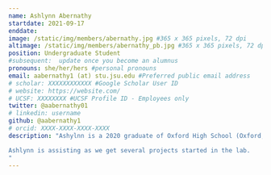 ```yaml
---
name: Ashlynn Abernathy
startdate: 2021-09-17
enddate:
image: /static/img/members/abernathy.jpg #365 x 365 pixels, 72 dpi
altimage: /static/img/members/abernathy_pb.jpg #365 x 365 pixels, 72 dpi
position: Undergraduate Student
#subsequent:  update once you become an alumnus
pronouns: she/her/hers #personal pronouns
email: aabernathy1 (at) stu.jsu.edu #Preferred public email address
# scholar: XXXXXXXXXXXX #Google Scholar User ID
# website: https://website.com/
# UCSF: XXXXXXXX #UCSF Profile ID - Employees only
twitter: @aabernathy01
# linkedin: username
github: @aabernathy1
# orcid: XXXX-XXXX-XXXX-XXXX
description: "Ashylnn is a 2020 graduate of Oxford High School (Oxford, AL) and is currently a freshman undergraduate student at JSU, where she is double-majoring in Pre-Health Professional Biology and General Mathematics. She loves animals and the outdoors and is especially interested in learning more about genetics and integrative taxonomy of organisms. 

Ashlynn is assisting as we get several projects started in the lab.
"
---
```

